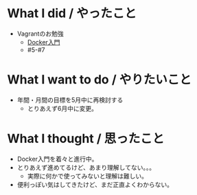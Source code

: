 # What I did / やったこと
- Vagrantのお勉強
  - [Docker入門](http://dotinstall.com/lessons/basic_docker)
  - #5-#7

# What I want to do / やりたいこと
- 年間・月間の目標を5月中に再検討する
  - とりあえず6月中に変更。

# What I thought / 思ったこと
- Docker入門を着々と進行中。
- とりあえず進めてるけど、あまり理解してない。。。
  - 実際に何かで使ってみないと理解は難しい。
- 便利っぽい気はしてきたけど、まだ正直よくわからない。
